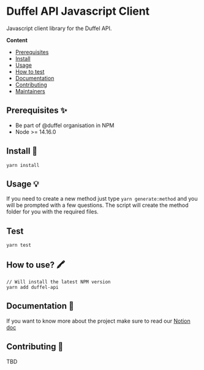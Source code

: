 # Duffel API Javascript Client

Javascript client library for the Duffel API.

**Content**

- [Prerequisites](##prerequisites)
- [Install](##install)
- [Usage](##usage)
- [How to test](##test)
- [Documentation](##documentation)
- [Contributing](##contributing)
- [Maintainers](##maintainers)

## Prerequisites ✨

- Be part of @duffel organisation in NPM
- Node >= 14.16.0

## Install 🐙

`yarn install`

## Usage 💡

If you need to create a new method just type `yarn generate:method` and you will be prompted with a few questions. The script will create the method folder for you with the required files.

## Test

`yarn test`

## How to use? 🖍

```
// Will install the latest NPM version
yarn add duffel-api
```

## Documentation 📄

If you want to know more about the project make sure to read our [Notion doc](https://www.notion.so/duffel/JS-Client-Library-Guides-c168653f674f4d768f08e8ba392702e5)

## Contributing 🍰

TBD
